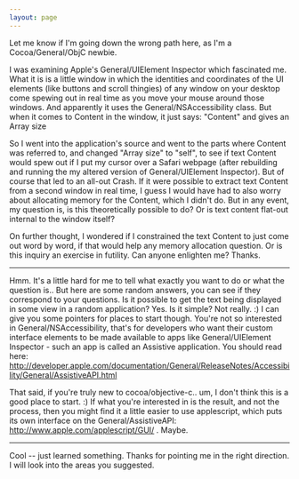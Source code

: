 ```yaml
---
layout: page
---
```


Let me know if I'm going down the wrong path here, as I'm a Cocoa/General/ObjC newbie.

I was examining Apple's General/UIElement Inspector which fascinated me.  What it is is a little window in which the identities and coordinates of the UI elements (like buttons and scroll thingies) of any window on your desktop come spewing out in real time as you move your mouse around those windows.  And apparently it uses the General/NSAccessibility class.  But when it comes to Content in the window, it just says:  "Content" and gives an Array size

So I went into the application's source and went to the parts where Content was referred to, and changed "Array size" to "self", to see if text Content would spew out if I put my cursor over a Safari webpage (after rebuilding and running the my altered version of General/UIElement Inspector).  But of course that led to an all-out Crash.  If it were possible to extract text Content from a second window in real time, I guess I would have had to also worry about allocating memory for the Content, which I didn't do.  But in any event, my question is, is this theoretically possible to do?  Or is text content flat-out internal to the window itself?

On further thought, I wondered if I constrained the text Content to just come out word by word, if that would help any memory allocation question.  Or is this inquiry an exercise in futility.  Can anyone enlighten me?  Thanks.


 ----

Hmm. It's a little hard for me to tell what exactly you want to do or what the question is.. But here are some random answers, you can see if they correspond to your questions.  Is it possible to get the text being displayed in some view in a random application?  Yes.  Is it simple?  Not really. :)  I can give you some pointers for places to start though.  You're not so interested in General/NSAccessibility, that's for developers who want their custom interface elements to be made available to apps like General/UIElement Inspector - such an app is called an Assistive application.  You should read here: http://developer.apple.com/documentation/General/ReleaseNotes/Accessibility/General/AssistiveAPI.html

That said, if you're truly new to cocoa/objective-c.. um, I don't think this is a good place to start. :)  If what you're interested in is the result, and not the process, then  you might find it a little easier to use applescript, which puts its own interface on the General/AssistiveAPI: http://www.apple.com/applescript/GUI/ .  Maybe.


 ----

Cool -- just learned something.  Thanks for pointing me in the right direction.  I will look into the areas you suggested.